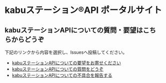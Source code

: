 # kabuステーション&#174;API ポータルサイト



## kabuステーションAPIについての質問・要望はこちらからどうぞ
下記のリンクから内容を選択し、Issuesへ投稿してください。

- [kabuステーションAPIについての要望をお寄せください](https://github.com/kabucom/kabusapi/issues/new?assignees=&labels=%E8%A6%81%E6%9C%9B&template=1.md&title=%E3%80%90%E8%A6%81%E6%9C%9B%E3%80%91)
- [kabuステーションAPIについての質問をどうぞ](https://github.com/kabucom/kabusapi/issues/new?assignees=&labels=%E8%B3%AA%E5%95%8F&template=2.md&title=%E3%80%90%E8%B3%AA%E5%95%8F%E3%80%91)
- [kabuステーションAPIについての不具合を報告する](https://github.com/kabucom/kabusapi/issues/new?assignees=&labels=%E4%B8%8D%E5%85%B7%E5%90%88&template=3.md&title=%E3%80%90%E4%B8%8D%E5%85%B7%E5%90%88%E3%80%91)
